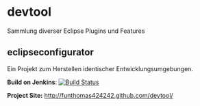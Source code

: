 devtool
===================

Sammlung diverser Eclipse Plugins und Features


eclipseconfigurator
-------------------

Ein Projekt zum Herstellen identischer Entwicklungsumgebungen.

**Build on Jenkins**: [![Build Status](https://travis-ci.org/FunThomas424242/devtool.png?branch=master)](https://travis-ci.org/FunThomas424242/devtool)

**Project Site:** http://funthomas424242.github.com/devtool/


